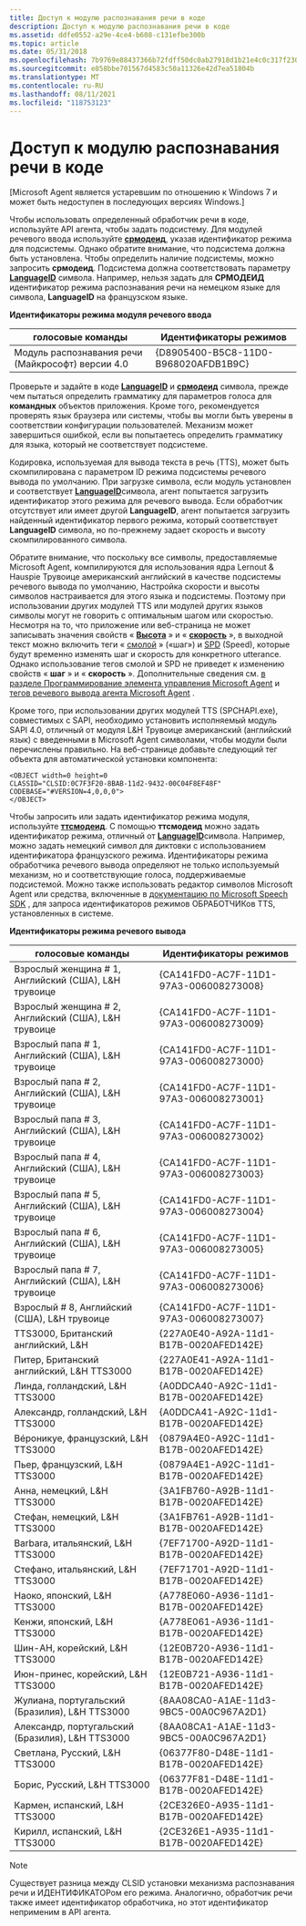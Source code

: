 ```yaml
---
title: Доступ к модулю распознавания речи в коде
description: Доступ к модулю распознавания речи в коде
ms.assetid: ddfe0552-a29e-4ce4-b608-c131efbe300b
ms.topic: article
ms.date: 05/31/2018
ms.openlocfilehash: 7b9769e88437366b72fdff50dc0ab27918d1b21e4c0c317f230049a965629a03
ms.sourcegitcommit: e858bbe701567d4583c50a11326e42d7ea51804b
ms.translationtype: MT
ms.contentlocale: ru-RU
ms.lasthandoff: 08/11/2021
ms.locfileid: "118753123"
---
```

# <a name="accessing-a-speech-engine-in-your-code"></a>Доступ к модулю распознавания речи в коде

\[Microsoft Agent является устаревшим по отношению к Windows 7 и может быть недоступен в последующих версиях Windows.\]

Чтобы использовать определенный обработчик речи в коде, используйте API агента, чтобы задать подсистему. Для модулей речевого ввода используйте [**срмодеид**](https://www.bing.com/search?q=**SRModeID**), указав идентификатор режима для подсистемы. Однако обратите внимание, что подсистема должна быть установлена. Чтобы определить наличие подсистемы, можно запросить **срмодеид**. Подсистема должна соответствовать параметру [**LanguageID**](https://www.bing.com/search?q=**LanguageID**) символа. Например, нельзя задать для **СРМОДЕИД** идентификатор режима распознавания речи на немецком языке для символа, **LanguageID** на французском языке.

**Идентификаторы режима модуля речевого ввода**



| голосовые команды                                    | Идентификаторы режимов                             |
|------------------------------------------|--------------------------------------|
| Модуль распознавания речи (Майкрософт) версии 4.0 | {D8905400-B5C8-11D0-B968020AFDB1B9C} |



 

Проверьте и задайте в коде [**LanguageID**](https://www.bing.com/search?q=**LanguageID**) и [**срмодеид**](https://www.bing.com/search?q=**SRModeID**) символа, прежде чем пытаться определить грамматику для параметров голоса для **командных** объектов приложения. Кроме того, рекомендуется проверять язык браузера или системы, чтобы вы могли быть уверены в соответствии конфигурации пользователей. Механизм может завершиться ошибкой, если вы попытаетесь определить грамматику для языка, который не соответствует подсистеме.

Кодировка, используемая для вывода текста в речь (TTS), может быть скомпилирована с параметром ID режима подсистемы речевого вывода по умолчанию. При загрузке символа, если модуль установлен и соответствует [**LanguageID**](https://www.bing.com/search?q=**LanguageID**)символа, агент попытается загрузить идентификатор этого режима для речевого вывода. Если обработчик отсутствует или имеет другой **LanguageID**, агент попытается загрузить найденный идентификатор первого режима, который соответствует **LanguageID** символа, но по-прежнему задает скорость и высоту скомпилированного символа.

Обратите внимание, что поскольку все символы, предоставляемые Microsoft Agent, компилируются для использования ядра Lernout & Hauspie Трувоице американский английский в качестве подсистемы речевого вывода по умолчанию, Настройка скорости и высоты символов настраивается для этого языка и подсистемы. Поэтому при использовании других модулей TTS или модулей других языков символы могут не говорить с оптимальным шагом или скоростью. Несмотря на то, что приложение или веб-страница не может записывать значения свойств « [**Высота**](/previous-versions/ms809428(v=msdn.10)) » и « [**скорость**](https://www.bing.com/search?q=**Speed**) », в выходной текст можно включить теги « [смолой](pit-tag.md) » («шаг») и [SPD](spd-tag.md) (Speed), которые будут временно изменять шаг и скорость для конкретного utterance. Однако использование тегов смолой и SPD не приведет к изменению свойств « **шаг** » и « **скорость** ». Дополнительные сведения см. [в разделе Программирование элемента управления Microsoft Agent](programming-the-microsoft-agent-control.md) и [тегов речевого вывода агента Microsoft Agent](microsoft-agent-speech-output-tags.md) .

Кроме того, при использовании других модулей TTS (SPCHAPI.exe), совместимых с SAPI, необходимо установить исполняемый модуль SAPI 4.0, отличный от модуля L&H Трувоице американский (английский язык) с введенными в Microsoft Agent символами, чтобы модули были перечислены правильно. На веб-странице добавьте следующий тег объекта для автоматической установки компонента:

``` syntax
<OBJECT width=0 height=0
CLASSID="CLSID:0C7F3F20-8BAB-11d2-9432-00C04F8EF48F"
CODEBASE="#VERSION=4,0,0,0">
</OBJECT>
```

Чтобы запросить или задать идентификатор режима модуля, используйте [**ттсмодеид**](https://www.bing.com/search?q=**TTSModeID**). С помощью **ттсмодеид** можно задать идентификатор режима, отличный от [**LanguageID**](https://www.bing.com/search?q=**LanguageID**)символа. Например, можно задать немецкий символ для диктовки с использованием идентификатора французского режима. Идентификаторы режима обработчика речевого вывода определяют не только используемый механизм, но и соответствующие голоса, поддерживаемые подсистемой. Можно также использовать редактор символов Microsoft Agent или средства, включенные в [документацию по Microsoft Speech SDK](https://msdn.microsoft.com/library/ee705648.aspx) , для запроса идентификаторов режимов ОБРАБОТЧИКов TTS, установленных в системе.

**Идентификаторы режима речевого вывода**



| голосовые команды                                       | Идентификаторы режимов                               |
|---------------------------------------------|----------------------------------------|
| Взрослый женщина \# 1, Английский (США), L&H трувоице  | {CA141FD0-AC7F-11D1-97A3-006008273008} |
| Взрослый женщина \# 2, Английский (США), L&H трувоице  | {CA141FD0-AC7F-11D1-97A3-006008273009} |
| Взрослый папа \# 1, Английский (США), L&H трувоице    | {CA141FD0-AC7F-11D1-97A3-006008273000} |
| Взрослый папа \# 2, Английский (США), L&H трувоице    | {CA141FD0-AC7F-11D1-97A3-006008273001} |
| Взрослый папа \# 3, Английский (США), L&H трувоице    | {CA141FD0-AC7F-11D1-97A3-006008273002} |
| Взрослый папа \# 4, Английский (США), L&H трувоице    | {CA141FD0-AC7F-11D1-97A3-006008273003} |
| Взрослый папа \# 5, Английский (США), L&H трувоице    | {CA141FD0-AC7F-11D1-97A3-006008273004} |
| Взрослый папа \# 6, Английский (США), L&H трувоице    | {CA141FD0-AC7F-11D1-97A3-006008273005} |
| Взрослый папа \# 7, Английский (США), L&H трувоице    | {CA141FD0-AC7F-11D1-97A3-006008273006} |
| Взрослый \# 8, Английский (США), L&H трувоице    | {CA141FD0-AC7F-11D1-97A3-006008273007} |
| TTS3000, Британский английский, L&H         | {227A0E40-A92A-11d1-B17B-0020AFED142E} |
| Питер, Британский английский, L&H TTS3000         | {227A0E41-A92A-11d1-B17B-0020AFED142E} |
| Линда, голландский, L&H TTS3000                   | {A0DDCA40-A92C-11d1-B17B-0020AFED142E} |
| Александр, голландский, L&H TTS3000               | {A0DDCA41-A92C-11d1-B17B-0020AFED142E} |
| Вéроникуе, французский, L&H TTS3000              | {0879A4E0-A92C-11d1-B17B-0020AFED142E} |
| Пьер, французский, L&H TTS3000                 | {0879A4E1-A92C-11d1-B17B-0020AFED142E} |
| Анна, немецкий, L&H TTS3000                   | {3A1FB760-A92B-11d1-B17B-0020AFED142E} |
| Стефан, немецкий, L&H TTS3000                 | {3A1FB761-A92B-11d1-B17B-0020AFED142E} |
| Barbara, итальянский, L&H TTS3000               | {7EF71700-A92D-11d1-B17B-0020AFED142E} |
| Стефано, итальянский, L&H TTS3000               | {7EF71701-A92D-11d1-B17B-0020AFED142E} |
| Наоко, японский, L&H TTS3000                | {A778E060-A936-11d1-B17B-0020AFED142E} |
| Кенжи, японский, L&H TTS3000                | {A778E061-A936-11d1-B17B-0020AFED142E} |
| Шин-AH, корейский, L&H TTS3000                | {12E0B720-A936-11d1-B17B-0020AFED142E} |
| Июн-принес, корейский, L&H TTS3000                 | {12E0B721-A936-11d1-B17B-0020AFED142E} |
| Жулиана, португальский (Бразилия), L&H TTS3000   | {8AA08CA0-A1AE-11d3-9BC5-00A0C967A2D1} |
| Александр, португальский (Бразилия), L&H TTS3000 | {8AA08CA1-A1AE-11d3-9BC5-00A0C967A2D1} |
| Светлана, Русский, L&H TTS3000              | {06377F80-D48E-11d1-B17B-0020AFED142E} |
| Борис, Русский, L&H TTS3000                 | {06377F81-D48E-11d1-B17B-0020AFED142E} |
| Кармен, испанский, L&H TTS3000                | {2CE326E0-A935-11d1-B17B-0020AFED142E} |
| Кирилл, испанский, L&H TTS3000                 | {2CE326E1-A935-11d1-B17B-0020AFED142E} |



 

> [!Note]  
> Существует разница между CLSID установки механизма распознавания речи и ИДЕНТИФИКАТОРом его режима. Аналогично, обработчик речи также имеет идентификатор обработчика, но этот идентификатор неприменим в API агента.

 

 

 